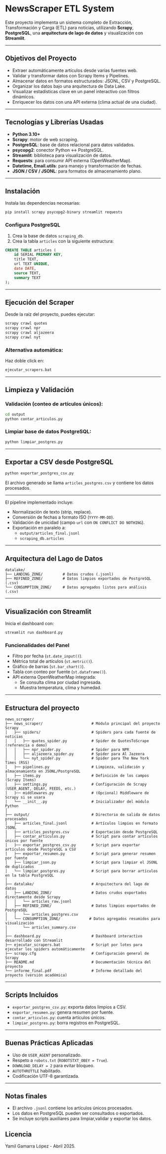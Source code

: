 # NewsScraper ETL System

Este proyecto implementa un sistema completo de Extracción, Transformación y Carga (ETL) para noticias, utilizando **Scrapy**, **PostgreSQL**, una **arquitectura de lago de datos** y visualización con **Streamlit**.

---

## Objetivos del Proyecto

- Extraer automáticamente artículos desde varias fuentes web.
- Validar y transformar datos con Scrapy Items y Pipelines.
- Almacenar datos en formatos estructurados: JSONL, CSV y PostgreSQL.
- Organizar los datos bajo una arquitectura de Data Lake.
- Visualizar estadísticas clave en un panel interactivo con filtros dinámicos.
- Enriquecer los datos con una API externa (clima actual de una ciudad).

---

## Tecnologías y Librerías Usadas

- **Python 3.10+**
- **Scrapy**: motor de web scraping.
- **PostgreSQL**: base de datos relacional para datos validados.
- **psycopg2**: conector Python ↔ PostgreSQL.
- **Streamlit**: biblioteca para visualización de datos.
- **Requests**: para consumir API externa (OpenWeatherMap).
- **Datetime, Email.utils**: para manejo y transformación de fechas.
- **JSON / CSV / JSONL**: para formatos de almacenamiento plano.

---

## Instalación

Instala las dependencias necesarias:

```bash
pip install scrapy psycopg2-binary streamlit requests
```

### Configura PostgreSQL

1. Crea la base de datos `scraping_db`.
2. Crea la tabla `articles` con la siguiente estructura:

```sql
CREATE TABLE articles (
    id SERIAL PRIMARY KEY,
    title TEXT,
    url TEXT UNIQUE,
    date DATE,
    source TEXT,
    summary TEXT
);
```

---

## Ejecución del Scraper

Desde la raíz del proyecto, puedes ejecutar:

```bash
scrapy crawl quotes
scrapy crawl npr
scrapy crawl aljazeera
scrapy crawl nyt
```

### Alternativa automática:

Haz doble click en:  
```bash
ejecutar_scrapers.bat
```

---

## Limpieza y Validación

### Validación (conteo de artículos únicos):
```bash
cd output
python contar_articulos.py
```

### Limpiar base de datos PostgreSQL:
```bash
python limpiar_postgres.py
```

---

## Exportar a CSV desde PostgreSQL

```bash
python exportar_postgres_csv.py
```

El archivo generado se llama `articles_postgres.csv` y contiene los datos procesados.

---

El pipeline implementado incluye:

- Normalización de texto (strip, replace).
- Conversión de fechas a formato ISO (`YYYY-MM-DD`).
- Validación de unicidad (campo `url` con `ON CONFLICT DO NOTHING`).
- Exportación en paralelo a:
  - `output/articles_final.jsonl`
  - `scraping_db.articles`

---


## Arquitectura del Lago de Datos

```
datalake/
├── LANDING_ZONE/         # Datos crudos (.jsonl)
├── REFINED_ZONE/         # Datos limpios exportados de PostgreSQL (.csv)
└── CONSUMPTION_ZONE/     # Datos agregados listos para análisis (.csv)
```

---

## Visualización con Streamlit

Inicia el dashboard con:

```bash
streamlit run dashboard.py
```

### Funcionalidades del Panel

- Filtro por fecha (`st.date_input()`).
- Métrica total de artículos (`st.metric()`).
- Gráfico de barras (`st.bar_chart()`).
- Tabla con conteo por fuente (`st.dataframe()`).
- API externa OpenWeatherMap integrada:
  - Se consulta clima por ciudad ingresada.
  - Muestra temperatura, clima y humedad.

---

## Estructura del proyecto

```
news_scraper/
├── news_scraper/                      # Módulo principal del proyecto Scrapy
│   ├── spiders/                       # Spiders para cada fuente de noticias
│   │   ├── quotes_spider.py           # Spider de QuotesToScrape (referencia o demo)
│   │   ├── npr_spider.py              # Spider para NPR
│   │   ├── aljazeera_spider.py        # Spider para Al Jazeera
│   │   └── nyt_spider.py              # Spider para The New York Times (RSS)
│   ├── pipelines.py                   # Limpieza, validación y almacenamiento en JSONL/PostgreSQL
│   ├── items.py                       # Definición de los campos (Scrapy Items)
│   ├── settings.py                    # Configuración de Scrapy (USER_AGENT, DELAY, FEEDS, etc.)
│   ├── middlewares.py                 # (Opcional) Middleware de Scrapy si se usara
│   └── __init__.py                    # Inicializador del módulo Python
│
├── output/                            # Directorio de salida de datos procesados
│   ├── articles_final.jsonl           # Artículos limpios en formato JSONL
│   ├── articles_postgres.csv          # Exportación desde PostgreSQL
│   ├── contar_articulos.py            # Script para contar artículos únicos por fuente
│   ├── exportar_postgres_csv.py       # Script para exportar artículos desde PostgreSQL a CSV
│   ├── exportar_resumen.py            # Script para generar resumen por fuente
│   ├── limpiar_json.py                # Script para limpiar el JSONL de duplicados
│   └── limpiar_postgres.py            # Script para borrar artículos en la tabla PostgreSQL
│
├── datalake/                          # Arquitectura del lago de datos
│   ├── LANDING_ZONE/                  # Datos crudos exportados directamente desde Scrapy
│   │   └── articles_raw.jsonl
│   ├── REFINED_ZONE/                  # Datos limpios exportados de PostgreSQL
│   │   └── articles_postgres.csv
│   └── CONSUMPTION_ZONE/             # Datos agregados resumidos para visualización
│       └── articles_summary.csv
│
├── dashboard.py                       # Dashboard interactivo desarrollado con Streamlit
├── ejecutar_scrapers.bat              # Script por lotes para ejecutar los spiders automáticamente
├── scrapy.cfg                         # Configuración general de Scrapy
├── README.md                          # Documentación técnica del proyecto
└── informe_final.pdf                  # Informe detallado del proyecto (versión académica)

```

---

## Scripts Incluidos

- `exportar_postgres_csv.py`: exporta datos limpios a CSV.
- `exportar_resumen.py`: genera resumen por fuente.
- `contar_articulos.py`: cuenta artículos únicos.
- `limpiar_postgres.py`: borra registros en PostgreSQL.

---

## Buenas Prácticas Aplicadas

- Uso de `USER_AGENT` personalizado.
- Respeto a `robots.txt` (`ROBOTSTXT_OBEY = True`).
- `DOWNLOAD_DELAY = 2` para evitar bloqueo.
- `AUTOTHROTTLE` habilitado.
- Codificación UTF-8 garantizada.

---

## Notas finales

- El archivo `.jsonl` contiene los artículos únicos procesados.
- Los datos en PostgreSQL pueden ser consultados o exportados.
- Se incluye scripts auxiliares para limpiar,validar y exportar los datos.

## Licencia

Yamil Gamarra López - Abril 2025.



